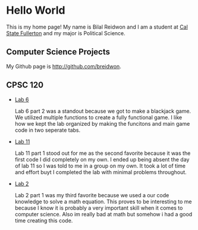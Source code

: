 # Hello World

This is my home page! My name is Bilal Reidwon and I am a student at [Cal State Fullerton](http://www.fullerton.edu/) and my major is Political Science.

## Computer Science Projects

My Github page is http://github.com/breidwon.

## CPSC 120

* [Lab 6](https://github.com/cpsc-fall-2023/cpsc-120-lab-06-ulises-and-bilal-1)

    Lab 6 part 2 was a standout because we got to make a blackjack game. We utilized multiple functions to create a fully functional game. I like how we kept the lab organized by making the funcitons and main game code in two seperate tabs.

* [Lab 11](https://github.com/cpsc-fall-2023/cpsc-120-lab-11-bilal)
   
    Lab 11 part 1 stood out for me as the second favorite because it was the first code I did completely on my own. I ended up being absent the day of lab 11 so I was told to me in a group on my own. It took a lot of time and effort buyt I completed the lab with minimal problems throughout. 

* [Lab 2](https://github.com/cpsc-fall-2023/cpsc-120-lab-02-ulises-and-bilal)
    
    Lab 2 part 1 was my third favorite because we used a our code knowledge to solve a math equation. This proves to be interesting to me because I know it is probably a very important skill when it comes to computer science. Also im really bad at math but somehow i had a good time creating this code.